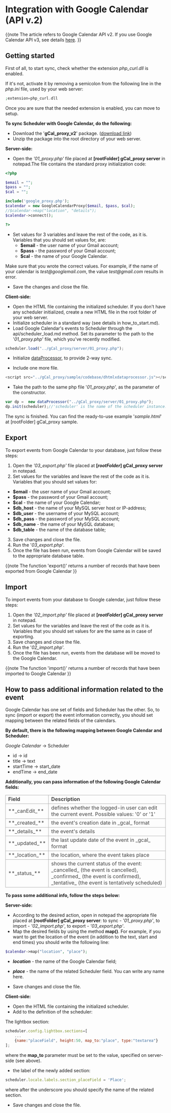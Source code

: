 Integration with Google Calendar <br>(API v.2)
==============


{{note
The article refers to Google Calendar API v2. If you use Google Calendar API v3, see details [here](google_calendar_integration.md).
}}

## Getting started

First of all, to start sync, check whether the extension _php_curl.dll_ is enabled.
  
  
If it's not, activate it by removing a semicolon from the following line in the _php.ini_ file, used by your web server:

~~~php
;extension=php_curl.dll

~~~


Once you are sure that the needed extension is enabled, you can move to setup.

**To sync Scheduler with Google Calendar, do the following:**

- Download the '**gCal_proxy_v2**' package. ([download link](http://dhtmlx.com/x/download/regular/gCal_proxy_v2.zip))
- Unzip the package into the root directory of your web server.

**Server-side:** 

- Open the _'01_proxy.php'_ file placed at **[rootFolder] gCal_proxy server** in notepad.The file contains the standard proxy initialization code:
~~~php
<?php

$email = "";
$pass = "";
$cal = "";

include('google_proxy.php');
$calendar = new GoogleCalendarProxy($email, $pass, $cal);
//$calendar->map("location", "details");
$calendar->connect();

?>

~~~
- Set values for 3 variables and leave the rest of the code, as it is.<br> Variables that you should set values for, are:
  - **$email**  - the user name of your Gmail account;
  - **$pass** - the password of your Gmail account;
  - **$cal** - the name of your Google Calendar.

Make sure that you wrote the correct values. For example, if the name of your calendar is _test@googlemail.com_, the value _test@gmail.com_ results in error.
  
-  Save the changes and close the file.
  
**Client-side:**
  
- Open the HTML file containing the initialized scheduler. If you don't have any scheduler initialized, create a new HTML file in the root folder of your web server.
- Initialize scheduler in a standard way (see details in how_to_start.md).
-  Load Google Calendar's events to Scheduler through the api/scheduler_load.md method. Set its parameter to the path to the '_01_proxy.php_' file, which you've recently modified.
   
~~~js
scheduler.load("../gCal_proxy/server/01_proxy.php");
~~~

- Initialize <a href="http://docs.dhtmlx.com/doku.php?id=dhtmlxdataprocessor:toc">dataProcessor</a>, to provide 2-way sync. 
  
-  Include one more file.
  
~~~js
<script src="../gCal_proxy/sample/codebase/dhtmlxdataprocessor.js"></script>

~~~

-  Take the path to the same php file '_01_proxy.php_', as the parameter of the constructor. 
  
   
~~~js
var dp =  new dataProcessor("../gCal_proxy/server/01_proxy.php");
dp.init(scheduler);//'scheduler' is the name of the scheduler instance.

~~~


The sync is finished. You can find the  ready-to-use example '_sample.html_' at [rootFolder] gCal_proxy sample.



Export
-------------------

To export events from Google Calendar to your database, just follow these steps:


1.  Open the _'03_export.php'_ file placed at **[_rootFolder_] gCal_proxy server** in notepad.
2.  Set values for the variables and leave the rest of the code as it is.<br> Variables that you should set values for:
  - **$email**  - the user name of your Gmail account;
  - **$pass** - the password of your Gmail account;
  - **$cal** - the name of your Google Calendar;
  - **$db_host**  - the name of your MySQL server host or IP-address;
  - **$db_user**  - the username of your MySQL account;
  - **$db_pass** - the password of your MySQL account;
  - **$db_name**  - the name of your MySQL database;
  - **$db_table** - the name of the database table;
3. Save changes and close the file.
4. Run the '_03_export.php_'.
5. Once the file has been run, events from Google Calendar will be saved to the appropriate database table.

{{note
The function 'export()' returns a number of records that have been exported from Google Calendar
}}


Import
------------------------

To import events from your database to Google calendar, just follow these steps:


1.  Open the _'02_import.php'_ file placed at **[_rootFolder_] gCal_proxy server** in notepad.
2.  Set values for the variables and leave the rest of the code as it is. Variables that you should set values for are the same as in case of exporting.
3.  Save changes and close the file.
4.  Run the '_02_import.php_'.
5.  Once the file has been run, events from the database will be moved to the Google Calendar.

{{note
The function 'import()' returns a number of records that have been imported to Google Calendar
}}

 How to pass additional information related to the event
--------------------

Google Calendar has one set of fields and Scheduler has the other. So, to sync (import or export) the event information correctly, you should set mapping between the related fields of the calendars.

**By default, there is the following mapping between Google Calendar and Scheduler:**

_Google Calendar_ ->  Scheduler  
  
  
- id -> id 
- title -> text  
- startTime -> start_date  
- endTime -> end_date  
  
 

**Additionally, you can pass information of the following Google Calendar fields:**

<table style='border-collapse: collapse; color:#444444' >
<tr><td markdown='1' style='font-weight:bold; border:1px solid #AAA;'>
  Field  
</td><td markdown='1' style='font-weight:bold; border:1px solid #AAA;'>
  Description   
</td></tr>
<tr><td markdown='1' style='border:1px solid #AAA;'>
**_canEdit_**  
</td><td markdown='1' style='border:1px solid #AAA;'>
 defines whether the logged-in user can edit the current event. Possible values: '0' or '1' 
</td></tr>
<tr><td markdown='1' style='border:1px solid #AAA;'>
**_created_**  
</td><td markdown='1' style='border:1px solid #AAA;'>
 the event's creation date in _gcal_ format 
</td></tr>
<tr><td markdown='1' style='border:1px solid #AAA;'>
**_details_**  
</td><td markdown='1' style='border:1px solid #AAA;'>
 the event's details
</td></tr>
<tr><td markdown='1' style='border:1px solid #AAA;'>
**_updated_**  
</td><td markdown='1' style='border:1px solid #AAA;'>
 the last update date of the event in _gcal_ format 
</td></tr>
<tr><td markdown='1' style='border:1px solid #AAA;'>
**_location_**  
</td><td markdown='1' style='border:1px solid #AAA;'>
 the location, where the event takes place 
</td></tr>
<tr><td markdown='1' style='border:1px solid #AAA;'>
**_status_**  
</td><td markdown='1' style='border:1px solid #AAA;'>
 shows the current status of the event: _cancelled_ (the event is cancelled), _confirmed_ (the event is confirmed), _tentative_ (the event is tentatively scheduled) 
</td></tr>
</table>

**To pass some additional info, follow the steps below:** 

**Server-side:**

-  According to the desired action, open in notepad the appropriate file placed at **[rootFolder] gCal_proxy server**: to sync - _'01_proxy.php'_, to import - _'02_import.php'_, to export - _'03_export.php'_. 
-  Map the desired fields by using the method **map()**. For example, if you want to get the location of the event (in addition to the text, start and end times) you should write the following line:

~~~php
$calendar->map("location", "place");

~~~
- **_location_** - the name of the Google Calendar field;
- **_place_** - the name of the related Scheduler field. You can write any name here.
  
   
-  Save changes and close the file.

**Client-side:**


- Open the HTML file containing the initialized scheduler.
- Add to the definition of the scheduler:

The lightbox section:

~~~js
scheduler.config.lightbox.sections=[
	...
    {name:"placeField", height:50, map_to:"place", type:"textarea"}
];

~~~
 where the **map_to** parameter must be set to the value, specified on server-side (see above).


- the label of the newly added section:
  
~~~js
scheduler.locale.labels.section_placeField = 'Place';

~~~
 where after the underscore you should specify the name of the related section.


- Save changes and close the file.